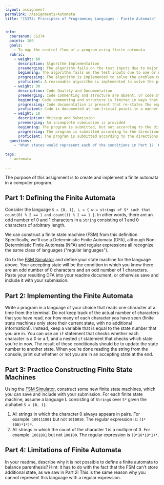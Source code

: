 ```yaml
---
layout: assignment
permalink: /Assignments/Automata
title: "CS374: Principles of Programming Languages - Finite Automata"


info:
  coursenum: CS374
  points: 100
  goals:
    - To map the control flow of a program using finite automata
  rubric:
    - weight: 60
      description: Algorithm Implementation
      preemerging: The algorithm fails on the test inputs due to major issues, or the program fails to compile and/or run
      beginning: The algorithm fails on the test inputs due to one or more minor issues
      progressing: The algorithm is implemented to solve the problem correctly according to given test inputs, but would fail if executed in a general case due to a minor issue or omission in the algorithm design or implementation
      proficient: A reasonable algorithm is implemented to solve the problem which correctly solves the problem according to the given test inputs, and would be reasonably expected to solve the problem in the general case
    - weight: 30
      description: Code Quality and Documentation
      preemerging: Code commenting and structure are absent, or code structure departs significantly from best practice, and/or the code departs significantly from the style guide
      beginning: Code commenting and structure is limited in ways that reduce the readability of the program, and/or there are minor departures from the style guide
      progressing: Code documentation is present that re-states the explicit code definitions, and/or code is written that mostly adheres to the style guide
      proficient: Code is documented at non-trivial points in a manner that enhances the readability of the program, and code is written according to the style guide
    - weight: 10
      description: Writeup and Submission
      preemerging: An incomplete submission is provided
      beginning: The program is submitted, but not according to the directions in one or more ways (for example, because it is lacking a readme writeup)
      progressing: The program is submitted according to the directions with a minor omission or correction needed, and with at least superficial responses to the bolded questions throughout
      proficient: The program is submitted according to the directions, including a readme writeup describing the solution, and thoughtful answers to the bolded questions throughout   
  questions:
    - "What states would represent each of the conditions in Part 1?  Hint: there are four of them - how many combinations of even/odd can you have for each character in the alphabet?"  
  
tags:
  - automata
  
---
```


The purpose of this assignment is to create and implement a finite automata in a computer program.

## Part 1: Defining the Finite Automata
Consider the language `S = {0, 1}, L = { w = strings of S* such that count(0) % 2 == 1 and count(1) % 2 == 1 }`.  In other words, there are an odd number of 0 and 1 characters in a `String` consisting of 1 and 0 characters of arbitrary length.

We can construct a finite state machine (FSM) from this definition.  Specifically, we'll use a Deterministic Finite Automata (DFA), although Non-Deterministic Fintie Automata (NFA) and regular expressions all recognize the same class of languages ("regular languages").

Go to the [FSM Simulator](http://ivanzuzak.info/noam/webapps/fsm_simulator/) and define your state machine for the language above.  Your accepting state will be the condition in which you know there are an odd number of 0 characters and an odd number of 1 characters.  Paste your resulting DFA into your readme document, or otherwise save and include it with your submission.

## Part 2: Implementing the Finite Automata
Write a program in a language of your choice that reads one character at a time from the terminal.  Do not keep track of the actual number of characters that you have read, nor how many of each character you have seen (finite state machines only store their current state, with no additional information!).  Instead, keep a variable that is equal to the state number that you are in.  You can use an `if` statement that checks whether each character is a 0 or a 1, and a nested `if` statement that checks which state you're in now.  The result of these conditionals should be to update the state number to another state.  When you're done reading the string from the console, print out whether or not you are in an accepting state at the end.

## Part 3: Practice Constructing Finite State Machines
Using the [FSM Simulator](http://ivanzuzak.info/noam/webapps/fsm_simulator/), construct some new finite state machines, which you can save and include with your submission.  For each finite state machine, assume a language L consisting of `String`s over `S*` given the alphabet `S = {0, 1}`.

1. All strings in which the character 0 always appears in pairs.  For example: `100111001` but not `1010010`.  The regular expression is: `(1*(00)*1*)*`.
2. All strings in which the count of the character 1 is a multiple of 3.  For example: `1001001` but not `100100`.  The regular expression is `(0*10*10*1)*`.

## Part 4: Limitations of Finite Automata
In your readme, describe why it is not possible to define a finite automata to balance parenthesis?  Hint: it has to do with the fact that the FSM can't store additional state, as we saw in Part 2!  This is the same reason why you cannot represent this language with a regular expression.
